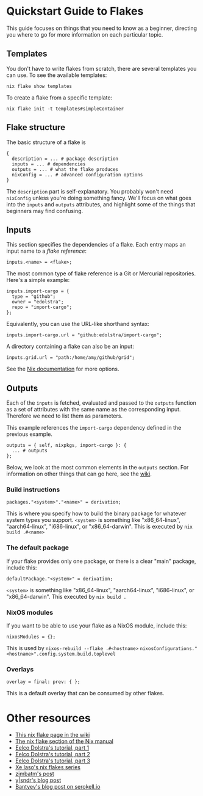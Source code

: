 # Quickstart Guide to Flakes

This guide focuses on things that you need to know as a beginner,
directing you where to go for more information on each particular topic.

## Templates

You don't have to write flakes from scratch, there are several
templates you can use.
To see the available templates:

```
nix flake show templates
```

To create a flake from a specific template:

```
nix flake init -t templates#simpleContainer
```

## Flake structure

The basic structure of a flake is

```
{
  description = ... # package description
  inputs = ... # dependencies
  outputs = ... # what the flake produces
  nixConfig = ... # advanced configuration options
}
```

The `description` part is self-explanatory.
You probably won't need `nixConfig` unless you're doing something fancy.
We'll focus on what goes into the `inputs` and `outputs` attributes,
and highlight some of the things that beginners may find confusing.

## Inputs

This section specifies the dependencies of a flake.
Each entry maps an input name to a *flake reference*:

    inputs.<name> = <flake>;

The most common type of flake reference is a
Git or Mercurial repositories.
Here's a simple example:

```
inputs.import-cargo = {
  type = "github";
  owner = "edolstra";
  repo = "import-cargo";
};
```

Equivalently, you can use the URL-like shorthand syntax:

```
inputs.import-cargo.url = "github:edolstra/import-cargo";
```

A directory containing a flake can also be an input:

```
inputs.grid.url = "path:/home/amy/github/grid";
```

See the [Nix documentation](https://nixos.org/manual/nix/stable/command-ref/new-cli/nix3-flake.html#flake-inputs) for more options.

## Outputs

Each of the `inputs` is fetched, evaluated and passed to the `outputs` function as a set of attributes with the same name as the corresponding input.
Therefore we need to list them as parameters.

This example references the `import-cargo` dependency defined
in the previous example.

```
outputs = { self, nixpkgs, import-cargo }: {
  ... # outputs
};
```

Below, we look at the most common elements in the `outputs` section.
For information on other things that can go here,
see the [wiki](https://nixos.wiki/wiki/Flakes).


### Build instructions

```
packages."<system>"."<name>" = derivation;
```

This is where you specify how to build the binary package for
whatever system types you support.
`<system>` is something like "x86_64-linux", "aarch64-linux", "i686-linux", or "x86_64-darwin".
This is executed by `nix build .#<name>`

### The default package

If your flake provides only one package, or there is a clear "main"
package, include this:

```
defaultPackage."<system>" = derivation;
```

`<system>` is something like "x86_64-linux", "aarch64-linux", "i686-linux", or "x86_64-darwin".
This executed by `nix build .`

### NixOS modules

If you want to be able to use your flake as a NixOS module,
include this:

```
nixosModules = {};
```

This is used by `nixos-rebuild --flake .#<hostname>`
`nixosConfigurations."<hostname>".config.system.build.toplevel`

### Overlays

```
overlay = final: prev: { };
```

This is a default overlay that can be consumed by other flakes.


# Other resources

- [This nix flake page in the wiki](https://nixos.wiki/wiki/Flakes)
- [The nix flake section of the Nix manual](https://nixos.org/manual/nix/unstable/command-ref/new-cli/nix3-flake.html)
- [Eelco Dolstra's tutorial, part 1](https://www.tweag.io/blog/2020-05-25-flakes/)
- [Eelco Dolstra's tutorial, part 2](https://www.tweag.io/blog/2020-06-25-eval-cache/)
- [Eelco Dolstra's tutorial, part 3](https://www.tweag.io/blog/2020-07-31-nixos-flakes/)
- [Xe Iaso's nix flakes series](https://christine.website/blog/series/nix-flakes)
- [zimbatm's post](https://zimbatm.com/notes/nixflakes)
- [y|sndr's blog post](https://blog.ysndr.de/posts/internals/2021-01-01-flake-ification/)
- [Bantyev's blog post on serokell.io](https://serokell.io/blog/practical-nix-flakes)
